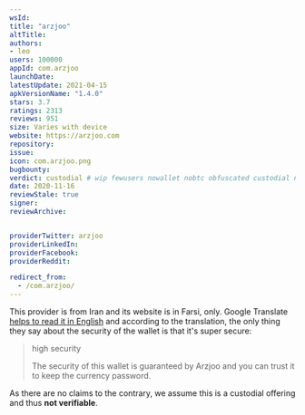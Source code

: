 ```yaml
---
wsId: 
title: "arzjoo"
altTitle: 
authors:
- leo
users: 100000
appId: com.arzjoo
launchDate: 
latestUpdate: 2021-04-15
apkVersionName: "1.4.0"
stars: 3.7
ratings: 2313
reviews: 951
size: Varies with device
website: https://arzjoo.com
repository: 
issue: 
icon: com.arzjoo.png
bugbounty: 
verdict: custodial # wip fewusers nowallet nobtc obfuscated custodial nosource nonverifiable reproducible bounty defunct
date: 2020-11-16
reviewStale: true
signer: 
reviewArchive:


providerTwitter: arzjoo
providerLinkedIn: 
providerFacebook: 
providerReddit: 

redirect_from:
  - /com.arzjoo/
---
```



This provider is from Iran and its website is in Farsi, only. Google Translate
[helps to read it in English](https://translate.google.com/translate?hl=en&sl=auto&tl=en&u=https%3A%2F%2Farzjoo.com%2F)
and according to the translation, the only thing they say about the security of
the wallet is that it's super secure:

> high security
> 
> The security of this wallet is guaranteed by Arzjoo and you can trust it to
  keep the currency password.

As there are no claims to the contrary, we assume this is a custodial offering
and thus **not verifiable**.

